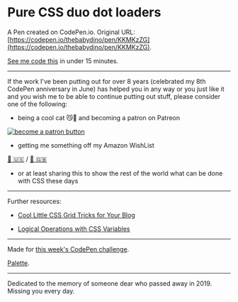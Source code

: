 # Pure CSS duo dot loaders

A Pen created on CodePen.io. Original URL: [https://codepen.io/thebabydino/pen/KKMKzZG](https://codepen.io/thebabydino/pen/KKMKzZG).

[See me code this](https://youtu.be/RcY4H1hCZeA) in under 15 minutes.

---

If the work I've been putting out for over 8 years (celebrated my 8th CodePen anniversary in June) has helped you in any way or you just like it and you wish me to be able to continue putting out stuff, please consider one of the following:

* being a cool cat 😼🎩 and becoming a patron on Patreon

[![become a patron button](https://c5.patreon.com/external/logo/become_a_patron_button.png)](https://www.patreon.com/anatudor)

* getting me something off my Amazon WishList 

[🎁 🇺🇸](https://www.amazon.com/gp/registry/wishlist/2Y3C4722GXH0I/) / [🎁 🇬🇧](https://www.amazon.co.uk/gp/registry/wishlist/2I25W7U0KADSR/)

* or at least sharing this to show the rest of the world what can be done with CSS these days

---

Further resources:

* [Cool Little CSS Grid Tricks for Your Blog](https://css-tricks.com/cool-little-css-grid-tricks-for-your-blog/)

* [Logical Operations with CSS Variables](https://css-tricks.com/logical-operations-with-css-variables/)

---

Made for [this week's CodePen challenge](https://codepen.io/challenges/2020/october/1).

[Palette](https://digitalsynopsis.com/design/beautiful-color-gradient-palettes/).

---

Dedicated to the memory of someone dear who passed away in 2019. Missing you every day.